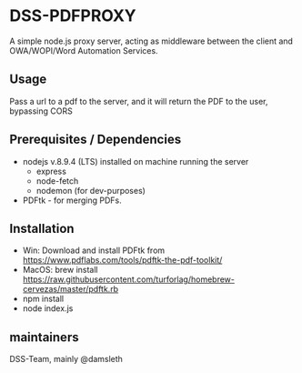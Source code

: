 # DSS-PDFPROXY

A simple node.js proxy server, acting as middleware between the client and OWA/WOPI/Word Automation Services.

## Usage
Pass a url to a pdf to the server, and it will return the PDF to the user, bypassing CORS

## Prerequisites / Dependencies
* nodejs v.8.9.4 (LTS) installed on machine running the server
    * express
    * node-fetch
    * nodemon (for dev-purposes)
* PDFtk - for merging PDFs.

## Installation
* Win: Download and install PDFtk from https://www.pdflabs.com/tools/pdftk-the-pdf-toolkit/
* MacOS: brew install https://raw.githubusercontent.com/turforlag/homebrew-cervezas/master/pdftk.rb
* npm install
* node index.js


## maintainers
DSS-Team, mainly @damsleth

